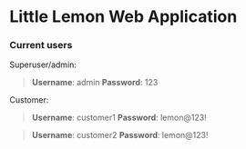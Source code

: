 # Little Lemon Web Application

### Current users
Superuser/admin:
>**Username**: admin
>**Password**: 123

Customer:
>**Username**: customer1
>**Password**: lemon@123!

>**Username**: customer2
>**Password**: lemon@123!
